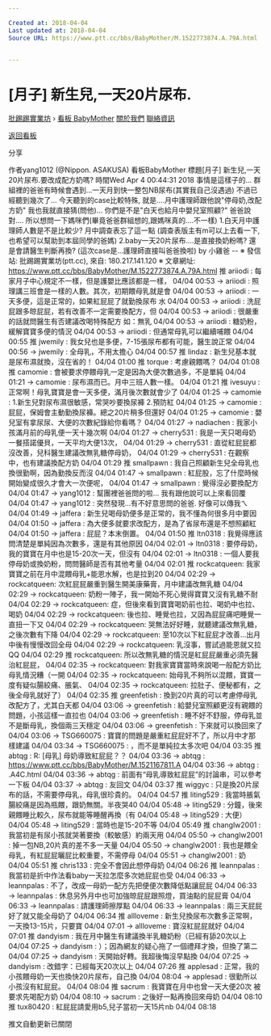 ```yaml
---

Created at: 2018-04-04
Last updated at: 2018-04-04
Source URL: https://www.ptt.cc/bbs/BabyMother/M.1522773874.A.79A.html


---
```


# [月子] 新生兒,一天20片尿布.


[批踢踢實業坊](https://www.ptt.cc/) › [看板 BabyMother](https://www.ptt.cc/bbs/BabyMother/index.html) [關於我們](https://www.ptt.cc/about.html) [聯絡資訊](https://www.ptt.cc/contact.html)

[返回看板](https://www.ptt.cc/bbs/BabyMother/index.html)

分享

作者yang1012 (@Nippon. ASAKUSA)
看板BabyMother
標題\[月子\] 新生兒,一天20片尿布.要改成配方奶嗎?
時間Wed Apr 4 00:44:31 2018
事情是這樣子的... 群組裡的爸爸有時候會遇到...一天月到快一整包NB尿布(其實我自己沒遇過) 不過已經聽到幾次了... 今天聽到的case比較特殊, 就是....月中護理師跟他說"停母奶,改配方奶" 我也我就直接猜(問他)... 你們是不是"白天也給月中嬰兒室照顧?" 爸爸說對.... 所以想問一下媽咪們(畢竟爸爸群組想的,跟媽咪真的....不一樣) 1.白天月中護理師人數是不是比較少? 月中調查表忘了這一點 (調查表版主有m可以上去看一下,也希望可以幫助到本屆同學的爸媽) 2.baby一天20片尿布....是直接換奶粉嗎? 還是會請醫生判斷再換? (這次case是...護理師直接叫爸爸換啦) by 小雞爸 -- ※ 發信站: 批踢踢實業坊(ptt.cc), 來自: 180.217.141.120 ※ 文章網址: <https://www.ptt.cc/bbs/BabyMother/M.1522773874.A.79A.html>
推 ariiodi : 每家月子中心規定不一樣，但是護嬰比應該都是一樣， 04/04 00:53
→ ariiodi : 照理講三班會是一樣的人數。其次，初期餵母乳就是會 04/04 00:53
→ ariiodi : 一天多便，這是正常的，如果紅屁屁了就勤換尿布 水 04/04 00:53
→ ariiodi : 洗屁屁跟多晾屁屁，若有改善不一定需要換配方，但 04/04 00:53
→ ariiodi : 很嚴重的話就問醫生有否建議改喝特殊配方 如：無乳 04/04 00:53
→ ariiodi : 糖奶粉，緩解寶寶多便的情況 04/04 00:53
→ ariiodi : 但通常母乳可以繼續哺餵 04/04 00:55
推 jwemily : 我女兒也是多便，7-15張尿布都有可能，醫生說正常 04/04 00:56
→ jwemily : 全母乳，不用太擔心 04/04 00:57
推 lindaz : 新生兒基本就是尿布濕就換，沒在省的！ 04/04 01:00
推 torque : 考慮親餵嗎？ 04/04 01:08
推 camomie : 會被要求停餵母乳一定是因為大便次數過多，不是單純 04/04 01:21
→ camomie : 尿布濕而已。月中三班人數一樣。 04/04 01:21
推 ivesuyu : 正常啊！母乳寶寶是會一天多便，滿月後次數就會少了 04/04 01:25
→ camomie : 1.新生兒對尿布濕很敏感，常哭吵要換尿褲 2.預防紅 04/04 01:25
→ camomie : 屁屁，保姆會主動勤換尿褲。總之20片稍多但還好 04/04 01:25
→ camomie : 嬰兒室有拿尿尿、大便的次數紀錄給你看嗎？ 04/04 01:27
→ nadiachen : 我家小孩滿月前的母乳便一天十幾次啊 04/04 01:27
→ cherry531 : 我是一天只喝母奶一餐搭諾優貝，一天平均大便13次， 04/04 01:29
→ cherry531 : 直從紅屁屁都沒改善，兒科醫生建議改無乳糖停母奶， 04/04 01:29
→ cherry531 : 在觀察中，也有建議換配方奶 04/04 01:29
推 smallpawn : 我自己照顧新生兒全母乳也換很勤啊，因為勤換反而沒 04/04 01:47
→ smallpawn : 紅屁股，忘了什麼時候開始變成很久才會大一次便呢， 04/04 01:47
→ smallpawn : 覺得沒必要換配方 04/04 01:47
→ yang1012 : 幫團裡爸爸問的啦... 我有跟他說可以上來看回覆 04/04 01:47
→ yang1012 : 突然發現...有不好意思問的爸爸. 好像可以傳我ㄟ 04/04 01:49
→ jaffera : 新生兒喝母奶便多是正常的，我不懂為何很多月中要因 04/04 01:50
→ jaffera : 為大便多就要求改配方，是為了省尿布還是不想照顧紅 04/04 01:50
→ jaffera : 屁屁？本末倒置。 04/04 01:50
推 ltn0318 : 我覺得應該問清楚是單純因為次數多，還是有其他原因 04/04 02:01
→ ltn0318 : 要停母奶，我的寶寶在月中也是15-20次一天，但沒有 04/04 02:01
→ ltn0318 : 一個人要我停母奶或換奶粉，問問醫師是否有其他考量 04/04 02:01
推 rockcatqueen: 我家寶寶之前在月中混餵母乳+能恩水解，也是拉到20 04/04 02:29
→ rockcatqueen: 次紅屁屁嚴重到醫生開美康藥膏，月中建議改無乳糖 04/04 02:29
→ rockcatqueen: 奶粉一陣子，我一開始不死心覺得寶寶又沒有乳糖不耐 04/04 02:29
→ rockcatqueen: 症，但後來看到寶寶喝奶前也拉、喝奶中也拉、喝奶 04/04 02:29
→ rockcatqueen: 後也拉、睡覺也拉，又因為屁屁痛吧睡覺一直扭一下又 04/04 02:29
→ rockcatqueen: 哭無法好好睡，就聽建議改無乳糖，之後次數有下降 04/04 02:29
→ rockcatqueen: 至10次以下紅屁屁才改善...出月中後有慢慢改回全母 04/04 02:29
→ rockcatqueen: 乳沒事，嘗試過能恩就又拉QQ 04/04 02:29
推 rockcatqueen: 所以改無乳糖的情況是紅屁屁嚴重必須先醫治紅屁屁， 04/04 02:35
→ rockcatqueen: 對我家寶寶當時來說喝一般配方奶比母乳情況糟（一開 04/04 02:35
→ rockcatqueen: 始母乳不夠所以混餵，寶寶一度有疑似腸絞痛、脹氣、 04/04 02:35
→ rockcatqueen: 拉肚子、便秘都有，之後全母乳就好了） 04/04 02:35
推 greenfetish : 換到20片真的可以考慮停母乳改配方了，尤其白天都 04/04 03:06
→ greenfetish : 給嬰兒室照顧更沒有親餵的問題，小孩這樣一直拉也 04/04 03:06
→ greenfetish : 睡不好不舒服，停母乳並不是斷母乳，換個兩三天穩定 04/04 03:06
→ greenfetish : 下來就可以換回來了 04/04 03:06
→ TSG660075 : 寶寶的問題是嚴重紅屁屁好不了，所以月中才那樣建議 04/04 03:34
→ TSG660075 : ，而不是單純拉太多次吧 04/04 03:35
推 abtqg : R: \[母乳\] 母奶導致紅屁屁？？ 04/04 03:36
→ abtqg : <https://www.ptt.cc/bbs/BabyMother/M.1521167811.A> 04/04 03:36
→ abtqg : .A4C.html 04/04 03:36
→ abtqg : 前面有“母乳導致紅屁屁”的討論串，可以參考一下板 04/04 03:37
→ abtqg : 友回文 04/04 03:37
推 wiggyc : 只是換20片尿布的話，不需要停母乳，母乳很珍貴的。 04/04 04:57
推 liting529 : 我當時脹氣腸絞痛是因為瓶餵，跟奶無關。半夜哭40 04/04 05:48
→ liting529 : 分鐘，後來親餵睡比較久，尿布就能等睡醒再換（有 04/04 05:48
→ liting529 : 大便） 04/04 05:48
→ liting529 : 當時也是15-20不等 04/04 05:49
推 changlw2001 : 我當初是有尿小孩就哭著要換（較敏感）約兩天用 04/04 05:50
→ changlw2001 : 掉一包NB,20片真的差不多一天量 04/04 05:50
→ changlw2001 : 我也是餵全母乳，有紅屁屁曬屁比較重要，不需停母 04/04 05:51
→ changlw2001 : 奶 04/04 05:51
推 chris133 : 完全不會因此想停母奶 04/04 06:26
推 leannpalas : 我當初是折中作法看baby一天拉怎麼多次她屁屁也受 04/04 06:33
→ leannpalas : 不了，改成一母奶一配方先把便便次數降低點讓屁屁 04/04 06:33
→ leannpalas : 休息另外月中也可加強晾屁屁跟照燈，買油點的屁屁膏 04/04 06:33
→ leannpalas : 請護理師擦厚點 04/04 06:33
→ leannpalas : 兩三天屁屁好了就又能全母奶了 04/04 06:34
推 allloveme : 新生兒換尿布次數多正常啊，一天換13-15片，只要寶 04/04 07:01
→ allloveme : 寶沒紅屁屁就好 04/04 07:01
推 dandyism : 我在月中醫生有建議換半乳糖奶粉（已經有舔20次以上 04/04 07:25
→ dandyism : ）；因為網友的疑心拖了一個禮拜才換，但換了第二 04/04 07:25
→ dandyism : 天開始好轉。我超後悔沒早點換 04/04 07:25
→ dandyism : 改錯字：已經每天20次以上 04/04 07:26
推 applesad : 正常，我的小孩餵母奶一天也換快20片尿布，自己換 04/04 08:04
→ applesad : 很勤所以小孩沒有紅屁屁。 04/04 08:04
推 sacrum : 我寶寶在月中也曾一天大便20次 被要求先喝配方奶 04/04 08:10
→ sacrum : 之後好一點再換回來母奶 04/04 08:10
推 tux80420 : 紅屁屁請愛用b5,兒子當初一天15片nb 04/04 08:18

推文自動更新已關閉

